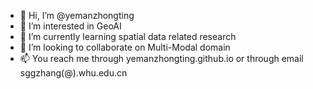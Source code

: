 - 👋 Hi, I’m @yemanzhongting
- 👀 I’m interested in GeoAI
- 🌱 I’m currently learning spatial data related research
- 💞️ I’m looking to collaborate on Multi-Modal domain
- 📫 You reach me through yemanzhongting.github.io or through email sggzhang(@).whu.edu.cn
